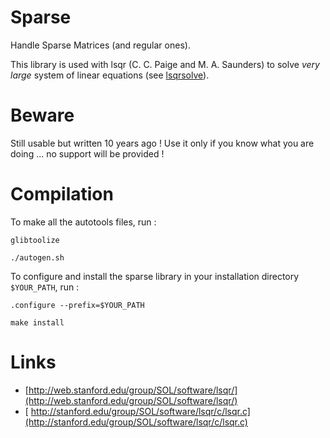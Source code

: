 # Sparse

Handle Sparse Matrices (and regular ones).

This library is used with lsqr (C. C. Paige and M. A. Saunders) to solve *very large* system of linear equations (see [lsqrsolve](http://github.com/marcopovitch/lsqrsolve)).


# Beware

Still usable but written 10 years ago !  Use it only if you know what you are doing ... no support will be provided !

# Compilation

To make all the autotools files, run :

`glibtoolize`

`./autogen.sh`

To configure and install the sparse library in your installation directory `$YOUR_PATH`, run :

`.configure --prefix=$YOUR_PATH`

`make install`
 
 

# Links

* [http://web.stanford.edu/group/SOL/software/lsqr/](http://web.stanford.edu/group/SOL/software/lsqr/)
* [ http://stanford.edu/group/SOL/software/lsqr/c/lsqr.c](http://stanford.edu/group/SOL/software/lsqr/c/lsqr.c)